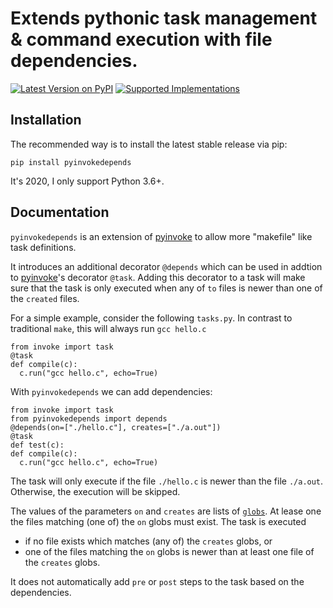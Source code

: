 # Extends pythonic task management & command execution with file dependencies.

>

[![Latest Version on PyPI](https://img.shields.io/pypi/v/pyinvokedepends.svg)](https://pypi.python.org/pypi/pyinvokedepends/)
[![Supported Implementations](https://img.shields.io/pypi/pyversions/pyinvokedepends.svg)](https://pypi.python.org/pypi/pyinvokedepends/)

## Installation

The recommended way is to install the latest stable release via pip:
```
pip install pyinvokedepends
```

It's 2020, I only support Python 3.6+.

## Documentation

`pyinvokedepends` is an extension of [pyinvoke](https://www.pyinvoke.org/) to allow more "makefile" like task definitions.

It introduces an additional decorator `@depends` which can be used in addtion to [pyinvoke](https://www.pyinvoke.org/)'s decorator `@task`. Adding this decorator to a task will make sure that the task is only executed when any of `to` files is newer than one of the `created` files.

For a simple example, consider the following `tasks.py`. In contrast to traditional `make`, this will always run `gcc hello.c`

```
from invoke import task
@task
def compile(c):
  c.run("gcc hello.c", echo=True)
```

With `pyinvokedepends` we can add dependencies:

```
from invoke import task
from pyinvokedepends import depends
@depends(on=["./hello.c"], creates=["./a.out"])
@task
def test(c):
def compile(c):
  c.run("gcc hello.c", echo=True)
```

The task will only execute if the file `./hello.c` is newer than the file `./a.out`. Otherwise, the execution will be skipped.

The values of the parameters `on` and `creates` are lists of [`globs`](https://docs.python.org/3/library/glob.html). At lease one the files matching (one of) the `on` globs must exist. The task is executed
+ if no file exists which matches (any of) the `creates` globs, or
+ one of the files matching the `on` globs is newer than at least one file of the `creates` globs.

It does not automatically add `pre` or `post` steps to the task based on the dependencies.
